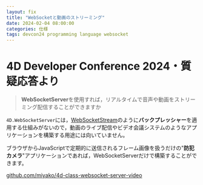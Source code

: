 ```yaml
---
layout: fix
title: "WebSocketと動画のストリーミング"
date: 2024-02-04 08:00:00
categories: 仕様
tags: devcon24 programming language websocket
---
```


# 4D Developer Conference 2024・質疑応答より

> **WebSocketServer**を使用すれば，リアルタイムで音声や動画をストリーミング配信することができますか

`4D.WebSocketServer`には，[WebSocketStream](https://developer.chrome.com/docs/capabilities/web-apis/websocketstream?hl=ja)のように**バックプレッシャー**を適用する仕組みがないので，動画のライブ配信やビデオ会議システムのようなアプリケーションを構築する用途には向いていません。

ブラウザからJavaScriptで定期的に送信されるフレーム画像を扱うだけの"**防犯カメラ**"アプリケーションであれば，WebSocketServerだけで構築することができます。

<i class="fa fa-external-link" aria-hidden="true"></i> [github.com/miyako/4d-class-websocket-server-video](https://github.com/miyako/4d-class-websocket-server-video)
